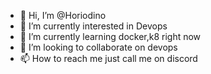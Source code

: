 - 👋 Hi, I’m @Horiodino
- 👀 I’m currently interested in Devops
- 🌱 I’m currently learning docker,k8 right now
- 💞️ I’m looking to collaborate on devops
- 📫 How to reach me just call me on discord

<!---
Horiodino/Horiodino is a ✨ special ✨ repository because its `README.md` (this file) appears on your GitHub profile.
You can click the Preview link to take a look at your changes.
--->
